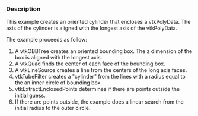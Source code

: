 ### Description

This example creates an oriented cylinder that encloses a vtkPolyData. The axis of the cylinder is aligned with the longest axis of the vtkPolyData.

The example proceeds as follow:

1. A vtkOBBTree creates an oriented bounding box. The z dimension of the box is aligned with the longest axis.
2. A vtkQuad finds the center of each face of the bounding box.
3. A vtkLineSource creates a line from the centers of the long axis faces.
4. vtkTubeFilter creates a "cylinder" from the lines with a radius equal to the an inner circle of bounding box.
5. vtkExtractEnclosedPoints determines if there are points outside the initial guess.
6. If there are points outside, the example does a linear search from the initial radius to the outer circle.
